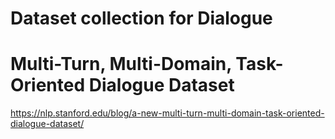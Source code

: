 # Dataset collection for Dialogue

# Multi-Turn, Multi-Domain, Task-Oriented Dialogue Dataset
https://nlp.stanford.edu/blog/a-new-multi-turn-multi-domain-task-oriented-dialogue-dataset/
